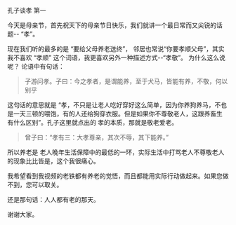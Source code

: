 孔子谈孝  第一

今天是母亲节，首先祝天下的母亲节日快乐，我们就讲一个最日常而又尖锐的话题-- “孝”。 

现在我们听的最多的是 “要给父母养老送终”， 邻居也常说“你要孝顺父母”，其实我不喜欢 “孝顺” 这个词语，我更喜欢另外一种描述方式--“孝敬”。
为什么这么说呢？
论语中有句话：

> 子游问孝。子曰：今之孝者，是谓能养，至于犬马，皆能有养，不敬，何以别乎

这句话的意思就是 “孝，不只是让老人吃好穿好这么简单，因为你养狗养马，不也是一天三顿的喂饱，有的人还给狗穿衣服。但是如果你不尊敬老人，这跟养畜生 有什么区别”。孔子这里就点出的 孝的本质，那就是敬老爱老。
> 曾子曰：“孝有三：大孝尊亲，其次不辱，其下能养。”

所以养老是 老人晚年生活保障中的最低的一环，实际生活中打骂老人不尊敬老人的现象比比皆是，这个我很痛心。

我希望看到我视频的老铁都有养老的觉悟，而且都能用实际行动做起来。如果您做不到，您可以取关。

还是那句话：人人都有老的那天。

谢谢大家。